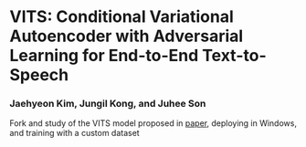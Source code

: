 # VITS: Conditional Variational Autoencoder with Adversarial Learning for End-to-End Text-to-Speech

### Jaehyeon Kim, Jungil Kong, and Juhee Son

Fork and study of the VITS model proposed in [paper](https://arxiv.org/abs/2106.06103), deploying in Windows, and training with a custom dataset
